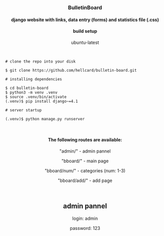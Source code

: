 <h3 align="center"> BulletinBoard </h3>

<h4 align="center"> django website with links, data entry (forms) and statistics file (.css)</h4>

<h4 align="center">build setup</h4>
<p align="center">ubuntu-latest</p>
<br>

```
# clone the repo into your disk

$ git clone https://github.com/hellcard/bulletin-board.git

# installing dependencies

$ cd bulletin-board
$ python3 -m venv .venv
$ source .venv/bin/activate
(.venv)$ pip install django~=4.1

# server startup

(.venv)$ python manage.py runserver
```
<br>
<h4 align="center">The following routes are available:</h4>

<p align="center">"admin/" - admin pannel</p>
<p align="center">"bboard/" - main page</p>
<p align="center">"bboard/num/" - categories (num: 1-3)</int:num>
<p align="center">"bboard/add/" - add page</p>
<br>
<h2 align="center">admin pannel</h2>
<p align="center">login: admin</p>
<p align="center">password: 123</p>
